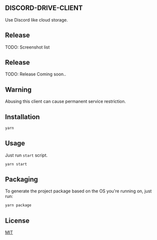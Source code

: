 ## DISCORD-DRIVE-CLIENT

Use Discord like cloud storage.

## Release

TODO: Screenshot list

## Release

TODO: Release
Coming soon..

## Warning

Abusing this client can cause permanent service restriction.

## Installation

```bash
yarn
```

## Usage

Just run `start` script.

```bash
yarn start
```

## Packaging

To generate the project package based on the OS you're running on, just run:

```bash
yarn package
```

## License

[MIT](https://choosealicense.com/licenses/mit/)
